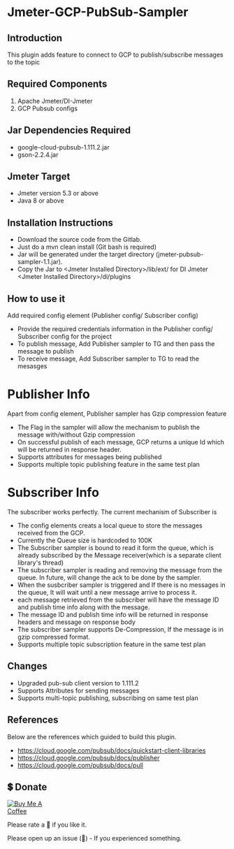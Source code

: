 # Jmeter-GCP-PubSub-Sampler

## Introduction

This plugin adds feature to connect to GCP to publish/subscribe messages to the topic

## Required Components

1. Apache Jmeter/DI-Jmeter
2. GCP Pubsub configs


## Jar Dependencies Required

* google-cloud-pubsub-1.111.2.jar
* gson-2.2.4.jar

## Jmeter Target

* Jmeter version 5.3 or above
* Java 8 or above

## Installation Instructions

* Download the source code from the Gitlab.
* Just do a mvn clean install (Git bash is required)
* Jar will be generated under the target directory (jmeter-pubsub-sampler-1.1.jar).
* Copy the Jar to \<Jmeter Installed Directory\>/lib/ext/ for DI Jmeter \<Jmeter Installed Directory\>/di/plugins

## How to use it
Add required config element (Publisher config/ Subscriber config)

* Provide the required credentials information in the Publisher config/ Subscriber config for the project
* To publish message, Add Publisher sampler to TG and then pass the message to publish
* To receive message, Add Subscriber sampler to TG to read the mesasges

# Publisher Info
Apart from config element, Publisher sampler has Gzip compression feature
* The Flag in the sampler will allow the mechanism to publish the message with/without Gzip compression 
* On successful publish of each message, GCP returns a unique Id which will be returned in response header.
* Supports attributes for messages being published
* Supports multiple topic publishing feature in the same test plan

# Subscriber Info
The subscriber works perfectly. The current mechanism of Subscriber is 
* The config elements creats a local queue to store the messages received from the GCP.
* Currently the Queue size is hardcoded to 100K 
* The Subscriber sampler is bound to read it form the queue, which is already subscribed by the Message receiver(which is a separate client library's thread)
* The subscriber sampler is reading and removing the message from the queue. In future, will change the ack to be done by the sampler.
* When the susbcriber sampler is triggered and If there is no messages in the queue, It will wait until a new message arrive to process it.
* each message retrieved from the subscriber will have the message ID and publish time info along with the message.
* The message ID and publish time info will be returned in response headers and message on response body
* The subscriber sampler supports De-Compression, If the message is in gzip compressed format.
* Supports multiple topic subscription feature in the same test plan

## Changes 
* Upgraded pub-sub client version to 1.111.2
* Supports Attributes for sending messages 
* Supports multi-topic publishing, subscribing on same test plan 



## References

Below are the references which guided to build this plugin.

* https://cloud.google.com/pubsub/docs/quickstart-client-libraries
* https://cloud.google.com/pubsub/docs/publisher
* https://cloud.google.com/pubsub/docs/pull

## 💲 Donate
<a href="https://www.buymeacoffee.com/rollno748" target="_blank"><img src="https://cdn.buymeacoffee.com/buttons/v2/default-green.png" alt="Buy Me A Coffee" style="max-width:20%;" ></a> 

Please rate a :star2: if you like it.

Please open up an issue (:bug:) - If you experienced something.
 
